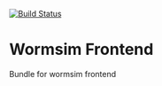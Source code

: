 [![Build Status](https://travis-ci.org/openworm/org.wormsim.frontend.png?branch=master)](https://travis-ci.org/openworm/org.wormsim.frontend)

# Wormsim Frontend

Bundle for wormsim frontend